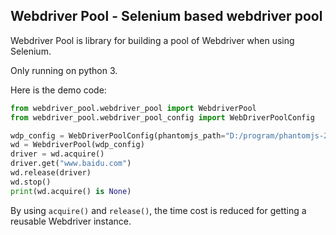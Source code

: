 ## Webdriver Pool - Selenium based webdriver pool

Webdriver Pool is library for building a pool of Webdriver when using Selenium.

Only running on python 3.

Here is the demo code:
```python
from webdriver_pool.webdriver_pool import WebdriverPool
from webdriver_pool.webdriver_pool_config import WebDriverPoolConfig

wdp_config = WebDriverPoolConfig(phantomjs_path="D:/program/phantomjs-2.1.1-windows/bin/phantomjs.exe")
wd = WebdriverPool(wdp_config)
driver = wd.acquire()
driver.get("www.baidu.com")
wd.release(driver)
wd.stop()
print(wd.acquire() is None)
```

By using `acquire()` and `release()`, the time cost is reduced for getting a reusable Webdriver instance.

